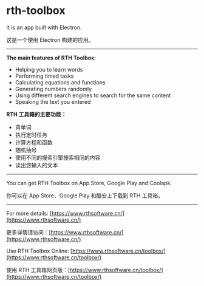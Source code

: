 # rth-toolbox

It is an app built with Electron.

这是一个使用 Electron 构建的应用。

---

**The main features of RTH Toolbox:**

- Helping you to learn words
- Performing timed tasks
- Calculating equations and functions
- Generating numbers randomly
- Using different search engines to search for the same content
- Speaking the text you entered

**RTH 工具箱的主要功能：**

- 背单词
- 执行定时任务
- 计算方程和函数
- 随机抽号
- 使用不同的搜索引擎搜索相同的内容
- 读出您输入的文本

---

You can get RTH Toolbox on App Store, Google Play and Coolapk.

你可以在 App Store、Google Play 和酷安上下载到 RTH 工具箱。

---

For more details: [https://www.rthsoftware.cn/](https://www.rthsoftware.cn/)

更多详情请访问：[https://www.rthsoftware.cn/](https://www.rthsoftware.cn/)

Use RTH Toolbox Online: [https://www.rthsoftware.cn/toolbox/](https://www.rthsoftware.cn/toolbox/)

使用 RTH 工具箱网页版：[https://www.rthsoftware.cn/toolbox/](https://www.rthsoftware.cn/toolbox/)

